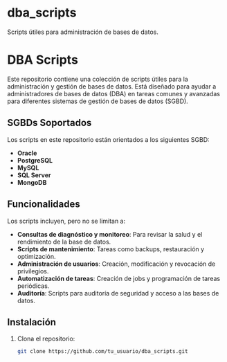 # dba_scripts
Scripts útiles para administración de bases de datos.

# DBA Scripts

Este repositorio contiene una colección de scripts útiles para la administración y gestión de bases de datos. Está diseñado para ayudar a administradores de bases de datos (DBA) en tareas comunes y avanzadas para diferentes sistemas de gestión de bases de datos (SGBD).

## SGBDs Soportados

Los scripts en este repositorio están orientados a los siguientes SGBD:

- **Oracle**
- **PostgreSQL**
- **MySQL**
- **SQL Server**
- **MongoDB**

## Funcionalidades

Los scripts incluyen, pero no se limitan a:

- **Consultas de diagnóstico y monitoreo**: Para revisar la salud y el rendimiento de la base de datos.
- **Scripts de mantenimiento**: Tareas como backups, restauración y optimización.
- **Administración de usuarios**: Creación, modificación y revocación de privilegios.
- **Automatización de tareas**: Creación de jobs y programación de tareas periódicas.
- **Auditoría**: Scripts para auditoría de seguridad y acceso a las bases de datos.

## Instalación

1. Clona el repositorio:
   ```bash
   git clone https://github.com/tu_usuario/dba_scripts.git
